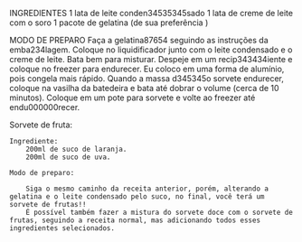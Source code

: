 INGREDIENTES
1 lata de leite conden34535345sado
1 lata de creme de leite com o soro
1 pacote de gelatina (de sua preferência )

MODO DE PREPARO
Faça a gelatina87654 seguindo as instruções da emba234lagem.
Coloque no liquidificador junto com o leite condensado e o creme de leite.
Bata bem para misturar.
Despeje em um recip343434iente e coloque no freezer para endurecer.
Eu coloco em uma forma de alumínio, pois congela mais rápido.
Quando a massa d345345o sorvete endurecer, coloque na vasilha da batedeira e bata até dobrar o volume (cerca de 10 minutos).
Coloque em um pote para sorvete e volte ao freezer até endu000000recer.

Sorvete de fruta:
    
    Ingrediente:
        200ml de suco de laranja.
        200ml de suco de uva.

    Modo de preparo:

        Siga o mesmo caminho da receita anterior, porém, alterando a gelatina e o leite condensado pelo suco, no final, você terá um sorvete de frutas!! 
        É possível também fazer a mistura do sorvete doce com o sorvete de frutas, seguindo a receita normal, mas adicionando todos esses ingredientes selecionados.